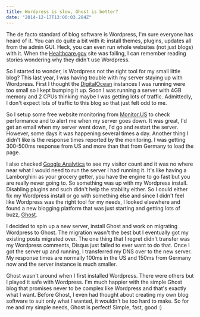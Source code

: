 ```yaml
---
title: Wordpress is slow, Ghost is better?
date: "2014-12-17T13:00:03.284Z"
---
```


The de facto standard of blog software is Wordpress, I'm sure everyone has heard of it. You can do quite a bit with it: install themes, plugins, updates all from the admin GUI. Heck, you can even run whole websites (not just blogs) with it. When the [Healthcare.gov](http://healthcare.gov) site was failing, I can remember reading stories wondering why they didn't use Wordpress.

So I started to wonder, is Wordpress not the right tool for my small little blog? This last year, I was having trouble with my server staying up with Wordpress. First I thought the [DigitalOcean](https://www.digitalocean.com/?refcode=24dc06aa008c) instances I was running were too small so I kept bumping it up. Soon I was running a server with 4GB memory and 2 CPUs thinking maybe I was getting lots of traffic. Admittedly, I don't expect lots of traffic to this blog so that just felt odd to me.

So I setup some free website monitoring from [Monitor.US](http://www.monitor.us) to check performance and to alert me when my server goes down. It was great, I'd get an email when my server went down, I'd go and restart the server. However, some days it was happening several times a day. Another thing I didn't like is the response times reported by the monitoring. I was getting 300-500ms response from US and more than that from Germany to load the page.

I also checked [Google Analytics](http://www.google.com/analytics/) to see my visitor count and it was no where near what I would need to run the server I had running it. It's like having a Lamborghini as your grocery getter, you have the engine to go fast but you are really never going to. So something was up with my Wordpress install. Disabling plugins and such didn't help the stability either. So I could either fix my Wordpress install or go with something else and since I didn't feel like Wordpress was the right tool for my needs, I looked elsewhere and found a new blogging platform that was just starting and getting lots of buzz, [Ghost](https://ghost.org/).

I decided to spin up a new server, install Ghost and work on migrating Wordpress to Ghost. The migration wasn't the best but I eventually got my existing posts migrated over. The one thing that I regret didn't transfer was my Wordpress comments, Disqus just failed to ever want to do that. Once I got the server up and running, I transferred my DNS over to the new server. My response times are normally 100ms in the US and 150ms from Germany now and the server instance is much smaller.

Ghost wasn't around when I first installed Wordpress. There were others but I played it safe with Wordpress. I'm much happier with the simple Ghost blog that promises never to be complex like Wordpress and that's exactly what I want. Before Ghost, I even had thought about creating my own blog software to suit only what I wanted, it wouldn't be too hard to make. So for me and my simple needs, Ghost is perfect! Simple, fast, good :)
